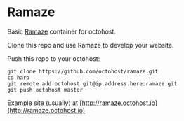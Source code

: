 Ramaze
====

Basic [Ramaze](http://ramaze.net/) container for octohost.

Clone this repo and use Ramaze to develop your website.

Push this repo to your octohost:

```
git clone https://github.com/octohost/ramaze.git
cd harp
git remote add octohost git@ip.address.here:ramaze.git
git push octohost master
```

Example site \(usually\) at [http://ramaze.octohost.io](http://ramaze.octohost.io)
